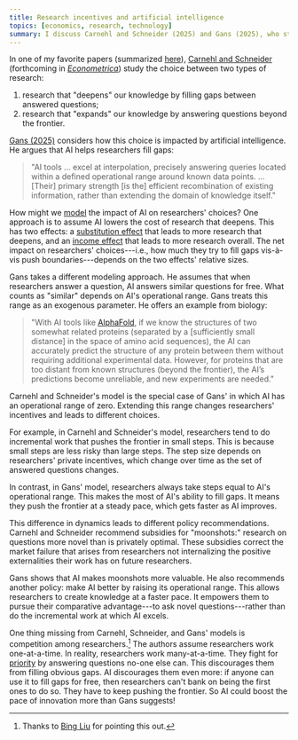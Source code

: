 ```yaml
---
title: Research incentives and artificial intelligence
topics: [economics, research, technology]
summary: I discuss Carnehl and Schneider (2025) and Gans (2025), who study the evolution of knowledge and the impact of AI.
---
```


In one of my favorite papers (summarized [here](/blog/research-incentives-evolution-knowledge/)), [Carnehl and Schneider](https://arxiv.org/abs/2102.13434) (forthcoming in [*Econometrica*](https://www.econometricsociety.org/publications/econometrica)) study the choice between two types of research:

1. research that "deepens" our knowledge by filling gaps between answered questions;
2. research that "expands" our knowledge by answering questions beyond the frontier.

[Gans (2025)](https://www.nber.org/papers/w33566) considers how this choice is impacted by artificial intelligence.
He argues that AI helps researchers fill gaps:

> "AI tools ... excel at interpolation, precisely answering queries located within a defined operational range around known data points.
> ...
> [Their] primary strength [is the] efficient recombination of existing information, rather than extending the domain of knowledge itself."

How might we [model](/blog/what-economic-model/) the impact of AI on researchers' choices?
One approach is to assume AI lowers the cost of research that deepens.
This has two effects:
a [substitution effect](https://en.wikipedia.org/wiki/Substitution_effect) that leads to more research that deepens, and
an [income effect](https://en.wikipedia.org/wiki/Consumer_choice#Income_effect) that leads to more research overall.
The net impact on researchers' choices---i.e., how much they try to fill gaps vis-à-vis push boundaries---depends on the two effects' relative sizes.

Gans takes a different modeling approach.
He assumes that when researchers answer a question, AI answers similar questions for free.
What counts as "similar" depends on AI's operational range.
Gans treats this range as an exogenous parameter.
He offers an example from biology:

> "With AI tools like [AlphaFold](https://en.wikipedia.org/wiki/AlphaFold), if we know the structures of two somewhat related proteins (separated by a [sufficiently small distance] in the space of amino acid sequences), the AI can accurately predict the structure of any protein between them without requiring additional experimental data. However, for proteins that are too distant from known structures (beyond the frontier), the AI’s predictions become unreliable, and new experiments are needed."

Carnehl and Schneider's model is the special case of Gans' in which AI has an operational range of zero.
Extending this range changes researchers' incentives and leads to different choices.

For example, in Carnehl and Schneider's model, researchers tend to do incremental work that pushes the frontier in small steps.
This is because small steps are less risky than large steps.
The step size depends on researchers' private incentives, which change over time as the set of answered questions changes.

In contrast, in Gans' model, researchers always take steps equal to AI's operational range.
This makes the most of AI's ability to fill gaps.
It means they push the frontier at a steady pace, which gets faster as AI improves.

This difference in dynamics leads to different policy recommendations.
Carnehl and Schneider recommend subsidies for "moonshots:" research on questions more novel than is privately optimal.
These subsidies correct the market failure that arises from researchers not internalizing the positive externalities their work has on future researchers.

Gans shows that AI makes moonshots more valuable.
He also recommends another policy: make AI better by raising its operational range.
This allows researchers to create knowledge at a faster pace.
It empowers them to pursue their comparative advantage---to ask novel questions---rather than do the incremental work at which AI excels.

One thing missing from Carnehl, Schneider, and Gans' models is competition among researchers.[^bing]
The authors assume researchers work one-at-a-time.
In reality, researchers work many-at-a-time.
They fight for [priority](https://en.wikipedia.org/wiki/Scientific_priority) by answering questions no-one else can.
This discourages them from filling obvious gaps.
AI discourages them even more: if anyone can use it to fill gaps for free, then researchers can't bank on being the first ones to do so.
They have to keep pushing the frontier.
So AI could boost the pace of innovation more than Gans suggests!

[^bing]: Thanks to [Bing Liu](https://marketdesign.stanford.edu/people/bing-liu) for pointing this out.
